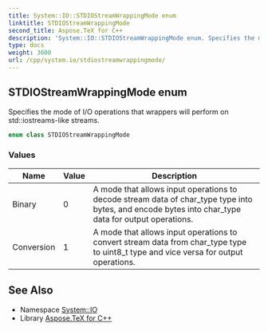 ```yaml
---
title: System::IO::STDIOStreamWrappingMode enum
linktitle: STDIOStreamWrappingMode
second_title: Aspose.TeX for C++
description: 'System::IO::STDIOStreamWrappingMode enum. Specifies the mode of I/O operations that wrappers will perform on std::iostreams-like streams in C++.'
type: docs
weight: 3600
url: /cpp/system.io/stdiostreamwrappingmode/
---
```

## STDIOStreamWrappingMode enum


Specifies the mode of I/O operations that wrappers will perform on std::iostreams-like streams.

```cpp
enum class STDIOStreamWrappingMode
```

### Values

| Name | Value | Description |
| --- | --- | --- |
| Binary | 0 | A mode that allows input operations to decode stream data of char_type type into bytes, and encode bytes into char_type data for output operations. |
| Conversion | 1 | A mode that allows input operations to convert stream data from char_type type to uint8_t type and vice versa for output operations. |

## See Also

* Namespace [System::IO](../)
* Library [Aspose.TeX for C++](../../)
